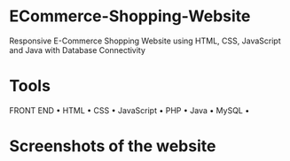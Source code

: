 # ECommerce-Shopping-Website
Responsive E-Commerce Shopping Website using HTML, CSS, JavaScript and Java with Database Connectivity

# Tools

FRONT END
• HTML
• CSS
• JavaScript
• PHP
• Java
• MySQL
• 

# Screenshots of the website
